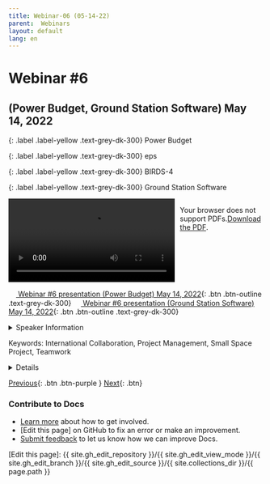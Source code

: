 ```yaml
---
title: Webinar-06 (05-14-22)
parent:  Webinars
layout: default
lang: en
---
```


# Webinar #6 
## (Power Budget, Ground Station Software) May 14, 2022

{: .label .label-yellow .text-grey-dk-300}
Power Budget

{: .label .label-yellow .text-grey-dk-300}
eps

{: .label .label-yellow .text-grey-dk-300}
BIRDS-4

{: .label .label-yellow .text-grey-dk-300}
Ground Station Software

<div style="display: flex; gap: 10px; align-items: flex-start;">
  <!-- Video Section -->
  <div style="flex: 2; max-width: 66%;">
    <video controls width="100%" height="auto">
      <source src="https://birds-project.com/open-source/video/birds_bus_opensource_webinar_6.mp4" type="video/mp4">
      Your browser does not support the video tag.
    </video>
  </div>

  <!-- Chat Section -->
  <div style="flex: 1; max-width: 33%;">
    <object 
      data="https://birds-project.com/open-source/pdf/BIRDS_BUS_Opensource_2022_05_14_chat.pdf" 
      type="application/pdf" 
      width="100%" 
      height="275px">
      <p>Your browser does not support PDFs.<a href="https://birds-project.com/open-source/pdf/BIRDS_BUS_Opensource_2022_05_14_chat.pdf">Download the PDF</a>.</p>
    </object>
  </div>
</div>


<!-- Download Presentation -->
[<img src="https://raw.githubusercontent.com/FortAwesome/Font-Awesome/6.x/svgs/regular/circle-down.svg" width="15" height="15"> Webinar #6 presentation (Power Budget) May 14, 2022](https://birds-project.com/open-source/pdf/Power-Budget-Analysis-for-1U-satellit20220514.pdf){: .btn .btn-outline .text-grey-dk-300}
[<img src="https://raw.githubusercontent.com/FortAwesome/Font-Awesome/6.x/svgs/regular/circle-down.svg" width="15" height="15"> Webinar #6 presentation (Ground Station Software) May 14, 2022](https://birds-project.com/open-source/pdf/20220514_BIRDS-open-bus%20GS%20software.pdf){: .btn .btn-outline .text-grey-dk-300}


<details markdown="block">
<summary>Speaker Information</summary>
Hari Shretha in Kyutech (from Nepal) 

Daisuke Nakayama in Kyutech 
</details>

Keywords: International Collaboration, Project Management, Small Space Project, Teamwork

<details markdown="block">
<summary>Details</summary>
Hari Shretha in Kyutech (from Nepal) talked about BIRDS-4 in his presentation titled "Power Budget for 1U Satellite".

Daisuke Nakayama in Kyutech talked about the user interface for the Kyutech ground station in his presentation titled "BIRDS open-source operation software".
</details>

[Previous]({{site.url}}/resources/webinars/webinar-05/){: .btn .btn-purple }
[Next]({{site.url}}/resources/webinars/webinar-07/){: .btn}


### Contribute to Docs
- [Learn more] about how to get involved.
- [Edit this page] on GitHub to fix an error or make an improvement.
- [Submit feedback] to let us know how we can improve Docs.


[Submit feedback]: https://github.com/BIRDSOpenSource/BIRDSOpenSource.github.io/issues/new?template=Blank+issue
[Learn more]: {{site.url}}/contribute.hmtl
[Edit this page]:  {{ site.gh_edit_repository }}/{{ site.gh_edit_view_mode }}/{{ site.gh_edit_branch }}/{{ site.gh_edit_source }}/{{ site.collections_dir }}/{{ page.path }}